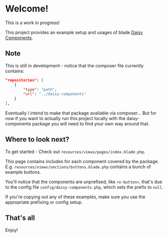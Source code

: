 # Welcome!

This is a work in progress!

This project provides an example setup and usages of blade [Daisy Components](https://github.com/mister-simon/daisy-components).


## Note

This is still in development - notice that the composer file currently contains:

```json
"repositories": [
    {
        "type": "path",
        "url": "../daisy-components"
    }
],
```

Eventually I intend to make that package available via composer... But for now if you want to actually run this project locally with the daisy-components package you will need to find your own way around that. 

## Where to look next?

To get started - Check out `resources/views/pages/index.blade.php`.

This page contains includes for each component covered by the package. E.g. `resources/views/sections/buttons.blade.php` contains a bunch of example buttons.

You'll notice that the components are unprefixed, like `<x-button>`, that's due to the config file `config/daisy-components.php`, which sets the prefix to `null`.

If you're copying out any of these examples, make sure you use the appropriate prefixing or config setup.

## That's all

Enjoy!
